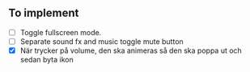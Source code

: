 ## To implement
* [ ] Toggle fullscreen mode.
* [ ] Separate sound fx and music toggle mute button
* [X] När trycker på volume, den ska animeras så den ska poppa ut och sedan byta ikon